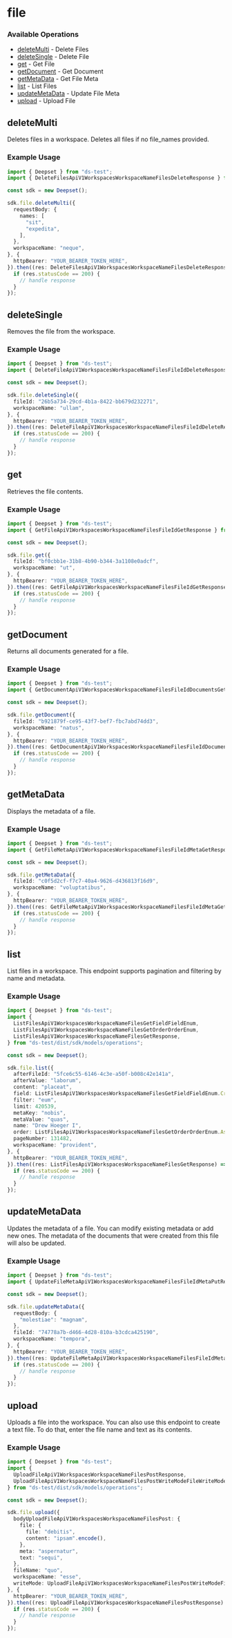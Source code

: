 # file

### Available Operations

* [deleteMulti](#deletemulti) - Delete Files
* [deleteSingle](#deletesingle) - Delete File
* [get](#get) - Get File
* [getDocument](#getdocument) - Get Document
* [getMetaData](#getmetadata) - Get File Meta
* [list](#list) - List Files
* [updateMetaData](#updatemetadata) - Update File Meta
* [upload](#upload) - Upload File

## deleteMulti

Deletes files in a workspace. Deletes all files if no file_names provided.

### Example Usage

```typescript
import { Deepset } from "ds-test";
import { DeleteFilesApiV1WorkspacesWorkspaceNameFilesDeleteResponse } from "ds-test/dist/sdk/models/operations";

const sdk = new Deepset();

sdk.file.deleteMulti({
  requestBody: {
    names: [
      "sit",
      "expedita",
    ],
  },
  workspaceName: "neque",
}, {
  httpBearer: "YOUR_BEARER_TOKEN_HERE",
}).then((res: DeleteFilesApiV1WorkspacesWorkspaceNameFilesDeleteResponse) => {
  if (res.statusCode == 200) {
    // handle response
  }
});
```

## deleteSingle

Removes the file from the workspace.

### Example Usage

```typescript
import { Deepset } from "ds-test";
import { DeleteFileApiV1WorkspacesWorkspaceNameFilesFileIdDeleteResponse } from "ds-test/dist/sdk/models/operations";

const sdk = new Deepset();

sdk.file.deleteSingle({
  fileId: "26b5a734-29cd-4b1a-8422-bb679d232271",
  workspaceName: "ullam",
}, {
  httpBearer: "YOUR_BEARER_TOKEN_HERE",
}).then((res: DeleteFileApiV1WorkspacesWorkspaceNameFilesFileIdDeleteResponse) => {
  if (res.statusCode == 200) {
    // handle response
  }
});
```

## get

Retrieves the file contents.

### Example Usage

```typescript
import { Deepset } from "ds-test";
import { GetFileApiV1WorkspacesWorkspaceNameFilesFileIdGetResponse } from "ds-test/dist/sdk/models/operations";

const sdk = new Deepset();

sdk.file.get({
  fileId: "bf0cbb1e-31b8-4b90-b344-3a1108e0adcf",
  workspaceName: "ut",
}, {
  httpBearer: "YOUR_BEARER_TOKEN_HERE",
}).then((res: GetFileApiV1WorkspacesWorkspaceNameFilesFileIdGetResponse) => {
  if (res.statusCode == 200) {
    // handle response
  }
});
```

## getDocument

Returns all documents generated for a file.

### Example Usage

```typescript
import { Deepset } from "ds-test";
import { GetDocumentApiV1WorkspacesWorkspaceNameFilesFileIdDocumentsGetResponse } from "ds-test/dist/sdk/models/operations";

const sdk = new Deepset();

sdk.file.getDocument({
  fileId: "b921879f-ce95-43f7-bef7-fbc7abd74dd3",
  workspaceName: "natus",
}, {
  httpBearer: "YOUR_BEARER_TOKEN_HERE",
}).then((res: GetDocumentApiV1WorkspacesWorkspaceNameFilesFileIdDocumentsGetResponse) => {
  if (res.statusCode == 200) {
    // handle response
  }
});
```

## getMetaData

Displays the metadata of a file.

### Example Usage

```typescript
import { Deepset } from "ds-test";
import { GetFileMetaApiV1WorkspacesWorkspaceNameFilesFileIdMetaGetResponse } from "ds-test/dist/sdk/models/operations";

const sdk = new Deepset();

sdk.file.getMetaData({
  fileId: "c0f5d2cf-f7c7-40a4-9626-d436813f16d9",
  workspaceName: "voluptatibus",
}, {
  httpBearer: "YOUR_BEARER_TOKEN_HERE",
}).then((res: GetFileMetaApiV1WorkspacesWorkspaceNameFilesFileIdMetaGetResponse) => {
  if (res.statusCode == 200) {
    // handle response
  }
});
```

## list

List files in a workspace. This endpoint supports pagination and filtering by name and metadata.

### Example Usage

```typescript
import { Deepset } from "ds-test";
import {
  ListFilesApiV1WorkspacesWorkspaceNameFilesGetFieldFieldEnum,
  ListFilesApiV1WorkspacesWorkspaceNameFilesGetOrderOrderEnum,
  ListFilesApiV1WorkspacesWorkspaceNameFilesGetResponse,
} from "ds-test/dist/sdk/models/operations";

const sdk = new Deepset();

sdk.file.list({
  afterFileId: "5fce6c55-6146-4c3e-a50f-b008c42e141a",
  afterValue: "laborum",
  content: "placeat",
  field: ListFilesApiV1WorkspacesWorkspaceNameFilesGetFieldFieldEnum.CreatedAt,
  filter: "eum",
  limit: 420539,
  metaKey: "nobis",
  metaValue: "quas",
  name: "Drew Hoeger I",
  order: ListFilesApiV1WorkspacesWorkspaceNameFilesGetOrderOrderEnum.Asc,
  pageNumber: 131482,
  workspaceName: "provident",
}, {
  httpBearer: "YOUR_BEARER_TOKEN_HERE",
}).then((res: ListFilesApiV1WorkspacesWorkspaceNameFilesGetResponse) => {
  if (res.statusCode == 200) {
    // handle response
  }
});
```

## updateMetaData

Updates the metadata of a file. You can modify existing metadata or add new ones. The metadata of the documents that were created
from this file will also be updated.

### Example Usage

```typescript
import { Deepset } from "ds-test";
import { UpdateFileMetaApiV1WorkspacesWorkspaceNameFilesFileIdMetaPutResponse } from "ds-test/dist/sdk/models/operations";

const sdk = new Deepset();

sdk.file.updateMetaData({
  requestBody: {
    "molestiae": "magnam",
  },
  fileId: "74778a7b-d466-4d28-810a-b3cdca425190",
  workspaceName: "tempora",
}, {
  httpBearer: "YOUR_BEARER_TOKEN_HERE",
}).then((res: UpdateFileMetaApiV1WorkspacesWorkspaceNameFilesFileIdMetaPutResponse) => {
  if (res.statusCode == 200) {
    // handle response
  }
});
```

## upload

Uploads a file into the workspace. You can also use this endpoint to create a text file. To do that, enter the file name and text as its contents.

### Example Usage

```typescript
import { Deepset } from "ds-test";
import {
  UploadFileApiV1WorkspacesWorkspaceNameFilesPostResponse,
  UploadFileApiV1WorkspacesWorkspaceNameFilesPostWriteModeFileWriteModeEnumEnum,
} from "ds-test/dist/sdk/models/operations";

const sdk = new Deepset();

sdk.file.upload({
  bodyUploadFileApiV1WorkspacesWorkspaceNameFilesPost: {
    file: {
      file: "debitis",
      content: "ipsam".encode(),
    },
    meta: "aspernatur",
    text: "sequi",
  },
  fileName: "quo",
  workspaceName: "esse",
  writeMode: UploadFileApiV1WorkspacesWorkspaceNameFilesPostWriteModeFileWriteModeEnumEnum.Fail,
}, {
  httpBearer: "YOUR_BEARER_TOKEN_HERE",
}).then((res: UploadFileApiV1WorkspacesWorkspaceNameFilesPostResponse) => {
  if (res.statusCode == 200) {
    // handle response
  }
});
```
